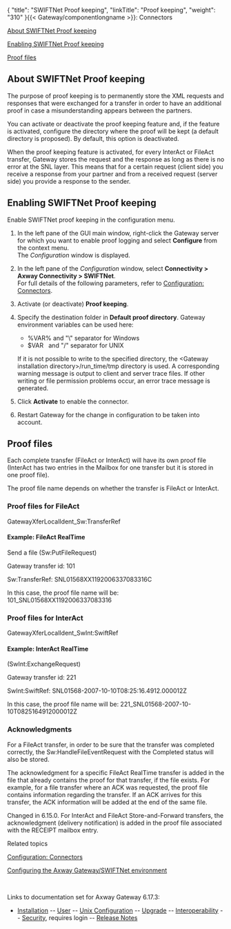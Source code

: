 {
    "title": "SWIFTNet Proof keeping",
    "linkTitle": "Proof keeping",
    "weight": "310"
}{{< Gateway/componentlongname  >}}: Connectors

[About SWIFTNet Proof keeping](#about)

[Enabling SWIFTNet Proof keeping](#enabling)

[Proof files](#proof_files)

<span id="about"></span>

## About SWIFTNet Proof keeping

The purpose of proof keeping is to permanently store the XML requests and responses that were exchanged for a transfer in order to have an additional proof in case a misunderstanding appears between the partners.

You can activate or deactivate the proof keeping feature and, if the feature is activated, configure the directory where the proof will be kept (a default directory is proposed). By default, this option is deactivated.

When the proof keeping feature is activated, for every InterAct or FileAct transfer, Gateway stores the request and the response as long as there is no error at the SNL layer. This means that for a certain request (client side) you receive a response from your partner and from a received request (server side) you provide a response to the sender.

<span id="enabling"></span>

## Enabling SWIFTNet Proof keeping

Enable SWIFTNet proof keeping in the configuration menu.

1.  In the left pane of the GUI main window, right-click the Gateway server for which you want to enable proof logging and select **Configure** from the context menu.  
    The <span style="font-style: italic;">Configuration</span> window is displayed.
2.  In the left pane of the <span style="font-style: italic;">Configuration</span> window, select <span style="font-weight: bold;">Connectivity > Axway Connectivity > SWIFTNet</span>.  
    For full details of the following parameters, refer to [Configuration: Connectors](../../../../configuration_start_here/config_connectors#olh_connectivity_swiftnet).
3.  Activate (or deactivate) <span style="font-weight: bold;">Proof keeping</span>.
4.  Specify the destination folder in <span style="font-weight: bold;">Default proof directory</span>. Gateway environment variables can be used here:
    -   %VAR% and "\\" separator for Windows
    -   $VAR   and "/" separator for UNIX

      
    If it is not possible to write to the specified directory, the <span class="code">&lt;Gateway installation directory>/run\_time/tmp</span> directory is used. A corresponding warning message is output to client and server trace files. If other writing or file permission problems occur, an error trace message is generated.
5.  Click <span style="font-weight: bold;">Activate</span> to enable the connector.
6.  Restart Gateway for the change in configuration to be taken into account.

<span id="proof_files"></span>

## Proof files

Each complete transfer (FileAct or InterAct) will have its own proof file (InterAct has two entries in the Mailbox for one transfer but it is stored in one proof file).

The proof file name depends on whether the transfer is FileAct or InterAct.

### Proof files for FileAct

GatewayXferLocalIdent\_Sw:TransferRef

#### Example: FileAct RealTime

Send a file (Sw:PutFileRequest)

Gateway transfer id: 101

Sw:TransferRef: SNL01568XX1192006337083316C

In this case, the proof file name will be: 101\_SNL01568XX1192006337083316

### Proof files for InterAct

GatewayXferLocalIdent\_SwInt:SwiftRef

#### Example: InterAct RealTime

(SwInt:ExchangeRequest)

Gateway transfer id: 221

SwInt:SwiftRef: SNL01568-2007-10-10T08:25:16.4912.000012Z

In this case, the proof file name will be: 221\_SNL01568-2007-10-10T0825164912000012Z

<span id="Acknowle"></span>

### Acknowledgments

For a FileAct transfer, in order to be sure that the transfer was completed correctly, the Sw:HandleFileEventRequest with the Completed status will also be stored.

The acknowledgment for a specific FileAct RealTime transfer is added in the file that already contains the proof for that transfer, if the file exists. For example, for a file transfer where an ACK was requested, the proof file contains information regarding the transfer. If an ACK arrives for this transfer, the ACK information will be added at the end of the same file.

Changed in 6.15.0. For InterAct and FileAct Store-and-Forward transfers, the acknowledgment (delivery notification) is added in the proof file associated with the RECEIPT mailbox entry.

Related topics

[Configuration: Connectors](../../../../configuration_start_here/config_connectors#olh_connectivity_swiftnet)

[Configuring the <span class="mc-variable axway_variables.Component_Long_Name variable">Axway Gateway</span>/SWIFTNet environment](../../swiftnet_connector/swiftnet_configuring)

 

Links to documentation set for Axway Gateway <span class="mc-variable axway_variables.Release_Number variable">6.17.3</span>:

-   [Installation](/bundle/Gateway_6173_InstallationGuide_allOS_en_HTML5/page/Content/start_page.htm) -- [User](/bundle/Gateway_6173_UsersGuide_allOS_en_HTML5/page/Content/start_page.htm) -- [Unix Configuration](/bundle/Gateway_6173_ConfigurationGuide_UNIX_en_HTML5/page/Content/start_page.htm) -- [Upgrade](/bundle/Gateway_6173_UpgradeGuide_allOS_en_HTML5/page/Content/start_page.htm) -- [Interoperability](/bundle/Gateway_6173_InteroperabilityGuide_allOS_en_HTML5/page/Content/start_page.htm) -- [Security](/bundle/Gateway_6173_SecurityGuide_allOS_en_HTML5/page/Content/start_page.htm), requires login -- [Release Notes](/bundle/Gateway_6173_ReleaseNotes_allOS_en_HTML5/page/Content/Gateway_ReleaseNotes_allOS_en.htm)
